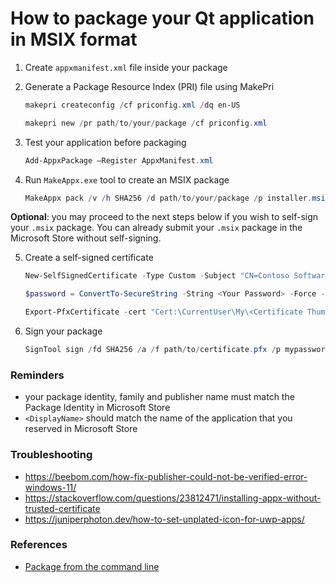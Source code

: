# How to package your Qt application in MSIX format

1. Create `appxmanifest.xml` file inside your package

2. Generate a Package Resource Index (PRI) file using MakePri
    ```powershell
    makepri createconfig /cf priconfig.xml /dq en-US

    makepri new /pr path/to/your/package /cf priconfig.xml
    ```

2. Test your application before packaging
    ```powershell
    Add-AppxPackage –Register AppxManifest.xml
    ```

3. Run `MakeAppx.exe` tool to create an MSIX package
    ```powershell
    MakeAppx pack /v /h SHA256 /d path/to/your/package /p installer.msix
    ```

**Optional**: you may proceed to the next steps below if you wish to self-sign your `.msix` package. You can already submit your `.msix` package in the Microsoft Store without self-signing.

5. Create a self-signed certificate 
    ```powershell
    New-SelfSignedCertificate -Type Custom -Subject "CN=Contoso Software, O=Contoso Corporation, C=US" -KeyUsage DigitalSignature -FriendlyName "Your friendly name goes here" -CertStoreLocation "Cert:\CurrentUser\My" -TextExtension @("2.5.29.37={text}1.3.6.1.5.5.7.3.3", "2.5.29.19={text}")
    ```
    ```powershell
    $password = ConvertTo-SecureString -String <Your Password> -Force -AsPlainText 
    
    Export-PfxCertificate -cert "Cert:\CurrentUser\My\<Certificate Thumbprint>" -FilePath <FilePath>.pfx -Password $password
    ```

6. Sign your package
    ```powershell
    SignTool sign /fd SHA256 /a /f path/to/certificate.pfx /p mypassword path/to/package.msix
    ```

### Reminders
- your package identity, family and publisher name must match the Package Identity in Microsoft Store
- `<DisplayName>` should match the name of the application that you reserved in Microsoft Store

### Troubleshooting
- https://beebom.com/how-fix-publisher-could-not-be-verified-error-windows-11/
- https://stackoverflow.com/questions/23812471/installing-appx-without-trusted-certificate
- https://juniperphoton.dev/how-to-set-unplated-icon-for-uwp-apps/

### References
- [Package from the command line](https://learn.microsoft.com/en-us/windows/msix/package/manual-packaging-root)